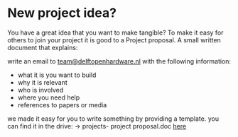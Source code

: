 # New project idea?

You have a great idea that you want to make tangible? To make it easy for others to join your project it is good to a Project proposal. A small written document that explains:

write an email to team@delftopenhardware.nl with the following information:
- what it is you want to build
- why it is relevant
- who is involved
- where you need help
- references to papers or media

we made it easy for you to write something by providing a template. you can find it in the drive: -> projects- project proposal.doc [here](https://drive.google.com/embeddedfolderview?id=1MDBLRiyQc7N9FRPAhdJ3-HEAfcO9J7OW#grid)
